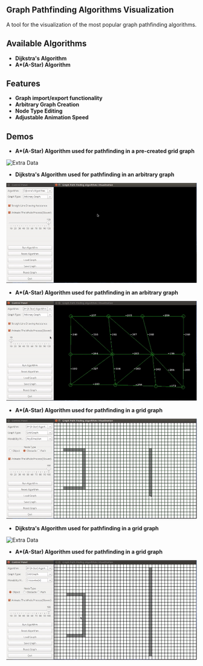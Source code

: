 ## Graph Pathfinding Algorithms Visualization

A tool for the visualization of the most popular  graph pathfinding algorithms.

## Available Algorithms

* **Dijkstra's Algorithm**
* **A\*(A-Star) Algorithm**

## Features

* **Graph import/export functionality**
* **Arbitrary Graph Creation**
* **Node Type Editing**
* **Adjustable Animation Speed**

## Demos

* **A\*(A-Star) Algorithm used for pathfinding in a pre-created grid graph**

![Extra Data](https://github.com/arthur3486/graphpathfindingalgorithmsvisualization/blob/master/demo1.gif "Demo #1")

* **Dijkstra's Algorithm used for pathfinding in an arbitrary graph**

![Extra Data](https://github.com/arthur3486/graphpathfindingalgorithmsvisualization/blob/master/demo2.gif "Demo #2")

* **A\*(A-Star) Algorithm used for pathfinding in an arbitrary graph**

![Extra Data](https://github.com/arthur3486/graphpathfindingalgorithmsvisualization/blob/master/demo3.gif "Demo #3")

* **A\*(A-Star) Algorithm used for pathfinding in a grid graph**

![Extra Data](https://github.com/arthur3486/graphpathfindingalgorithmsvisualization/blob/master/demo4.gif "Demo #4")

* **Dijkstra's Algorithm used for pathfinding in a grid graph**

![Extra Data](https://github.com/arthur3486/graphpathfindingalgorithmsvisualization/blob/master/demo5.gif "Demo #5")

* **A\*(A-Star) Algorithm used for pathfinding in a grid graph**

![Extra Data](https://github.com/arthur3486/graphpathfindingalgorithmsvisualization/blob/master/demo6.gif "Demo #6")

